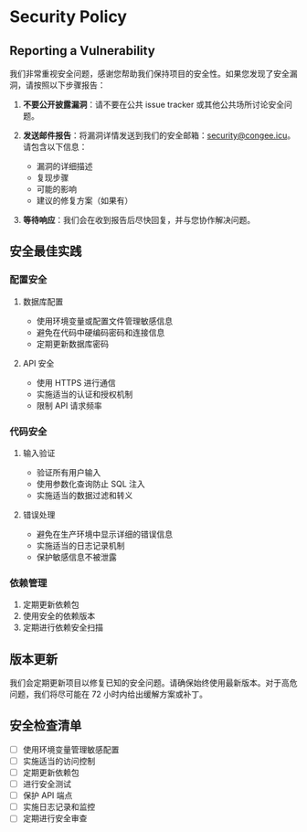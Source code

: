 # Security Policy

## Reporting a Vulnerability

我们非常重视安全问题，感谢您帮助我们保持项目的安全性。如果您发现了安全漏洞，请按照以下步骤报告：

1. **不要公开披露漏洞**：请不要在公共 issue tracker 或其他公共场所讨论安全问题。

2. **发送邮件报告**：将漏洞详情发送到我们的安全邮箱：security@congee.icu。请包含以下信息：

   - 漏洞的详细描述
   - 复现步骤
   - 可能的影响
   - 建议的修复方案（如果有）

3. **等待响应**：我们会在收到报告后尽快回复，并与您协作解决问题。

## 安全最佳实践

### 配置安全

1. 数据库配置

   - 使用环境变量或配置文件管理敏感信息
   - 避免在代码中硬编码密码和连接信息
   - 定期更新数据库密码

2. API 安全
   - 使用 HTTPS 进行通信
   - 实施适当的认证和授权机制
   - 限制 API 请求频率

### 代码安全

1. 输入验证

   - 验证所有用户输入
   - 使用参数化查询防止 SQL 注入
   - 实施适当的数据过滤和转义

2. 错误处理
   - 避免在生产环境中显示详细的错误信息
   - 实施适当的日志记录机制
   - 保护敏感信息不被泄露

### 依赖管理

1. 定期更新依赖包
2. 使用安全的依赖版本
3. 定期进行依赖安全扫描

## 版本更新

我们会定期更新项目以修复已知的安全问题。请确保始终使用最新版本。对于高危问题，我们将尽可能在 72 小时内给出缓解方案或补丁。

## 安全检查清单

- [ ] 使用环境变量管理敏感配置
- [ ] 实施适当的访问控制
- [ ] 定期更新依赖包
- [ ] 进行安全测试
- [ ] 保护 API 端点
- [ ] 实施日志记录和监控
- [ ] 定期进行安全审查
